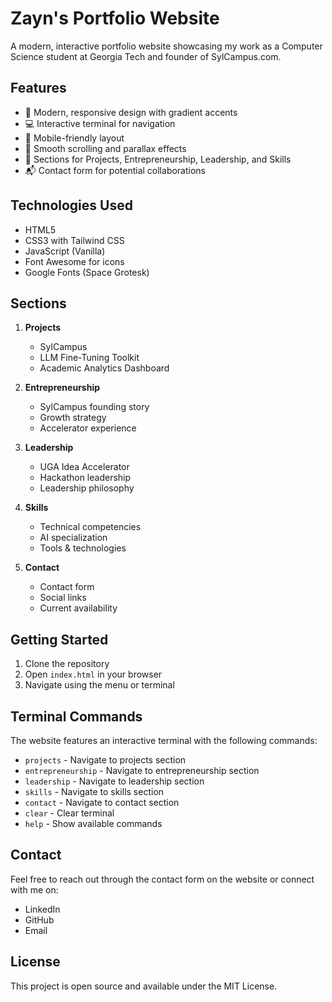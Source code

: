 # Zayn's Portfolio Website

A modern, interactive portfolio website showcasing my work as a Computer Science student at Georgia Tech and founder of SylCampus.com.

## Features

- 🎨 Modern, responsive design with gradient accents
- 💻 Interactive terminal for navigation
- 📱 Mobile-friendly layout
- 🚀 Smooth scrolling and parallax effects
- 🎯 Sections for Projects, Entrepreneurship, Leadership, and Skills
- 📬 Contact form for potential collaborations

## Technologies Used

- HTML5
- CSS3 with Tailwind CSS
- JavaScript (Vanilla)
- Font Awesome for icons
- Google Fonts (Space Grotesk)

## Sections

1. **Projects**
   - SylCampus
   - LLM Fine-Tuning Toolkit
   - Academic Analytics Dashboard

2. **Entrepreneurship**
   - SylCampus founding story
   - Growth strategy
   - Accelerator experience

3. **Leadership**
   - UGA Idea Accelerator
   - Hackathon leadership
   - Leadership philosophy

4. **Skills**
   - Technical competencies
   - AI specialization
   - Tools & technologies

5. **Contact**
   - Contact form
   - Social links
   - Current availability

## Getting Started

1. Clone the repository
2. Open `index.html` in your browser
3. Navigate using the menu or terminal

## Terminal Commands

The website features an interactive terminal with the following commands:
- `projects` - Navigate to projects section
- `entrepreneurship` - Navigate to entrepreneurship section
- `leadership` - Navigate to leadership section
- `skills` - Navigate to skills section
- `contact` - Navigate to contact section
- `clear` - Clear terminal
- `help` - Show available commands

## Contact

Feel free to reach out through the contact form on the website or connect with me on:
- LinkedIn
- GitHub
- Email

## License

This project is open source and available under the MIT License.
